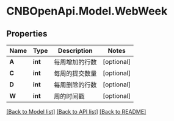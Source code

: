 # CNBOpenApi.Model.WebWeek

## Properties

Name | Type | Description | Notes
------------ | ------------- | ------------- | -------------
**A** | **int** | 每周增加的行数 | [optional] 
**C** | **int** | 每周的提交数量 | [optional] 
**D** | **int** | 每周删除的行数 | [optional] 
**W** | **int** | 周的时间戳 | [optional] 

[[Back to Model list]](../../README.md#documentation-for-models) [[Back to API list]](../../README.md#documentation-for-api-endpoints) [[Back to README]](../../README.md)

